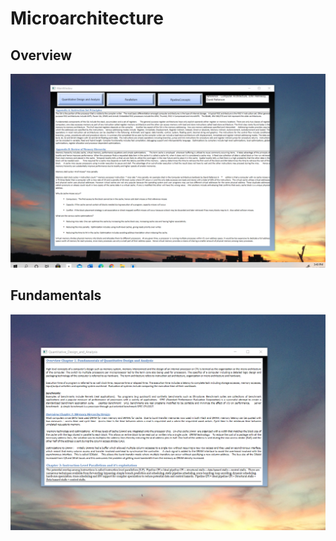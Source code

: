 # Microarchitecture

## Overview
![image](Microacrchitecture.png)


## Fundamentals
![image](Fundamentals.png)
